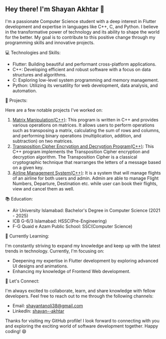 ## Hey there! I'm Shayan Akhtar 👋

I'm a passionate Computer Science student with a deep interest in Flutter development and expertise in languages like C++, C, and Python. I believe in the transformative power of technology and its ability to shape the world for the better. My goal is to contribute to this positive change through my programming skills and innovative projects.

💻 Technologies and Skills:

- Flutter: Building beautiful and performant cross-platform applications.
- C++: Developing efficient and robust software with a focus on data structures and algorithms.
- C: Exploring low-level system programming and memory management.
- Python: Utilizing its versatility for web development, data analysis, and automation.

🚀 Projects:

Here are a few notable projects I've worked on:

1. [Matrix Manipulation(C++)](https://github.com/ShayanAkhtar/Matrix_Operations): This program is written in C++ and provides various operations on matrices. It allows users to perform operations such as        transposing a matrix, calculating the sum of rows and columns, and performing binary operations (multiplication, addition, and subtraction) on two matrices.
2. [Transposition Cipher Encryption and Decryption Program(C++)](https://github.com/ShayanAkhtar/Transposition_Cipher): This C++ program implements the Transposition Cipher encryption and decryption algorithm.    The Transposition Cipher is a classical cryptographic technique that rearranges the letters of a message based on a given key.
3. [Airline Management System(C++)](https://github.com/ShayanAkhtar/Airline_Management_System): It is a system that will manage flights of an airline for both users and admin.
    Admin are able to manage Flight Numbers, Departure, Destination etc. while user can book their flights, view and cancel them as well.
    

📚 Education:

- Air University Islamabad: Bachelor's Degree in Computer Science (2021 - 2025)
- ICB G-6/3 Islamabad: HSSC(Pre-Engineering)
- F-G Quaid e Azam Public School: SSC(Computer Science)

🌱 Currently Learning:

I'm constantly striving to expand my knowledge and keep up with the latest trends in technology. Currently, I'm focusing on:

- Deepening my expertise in Flutter development by exploring advanced UI designs and animations.
- Enhancing my knowledge of Frontend Web development.

💬 Let's Connect:

I'm always excited to collaborate, learn, and share knowledge with fellow developers. Feel free to reach out to me through the following channels:

- Email: [shayantanoli38@gmail.com](mailto:shayantanoli38@gmail.com)
- LinkedIn: [shayan--akhtar](https://www.linkedin.com/in/shayan--akhtar)

Thanks for visiting my GitHub profile! I look forward to connecting with you and exploring the exciting world of software development together. Happy coding! 😄
